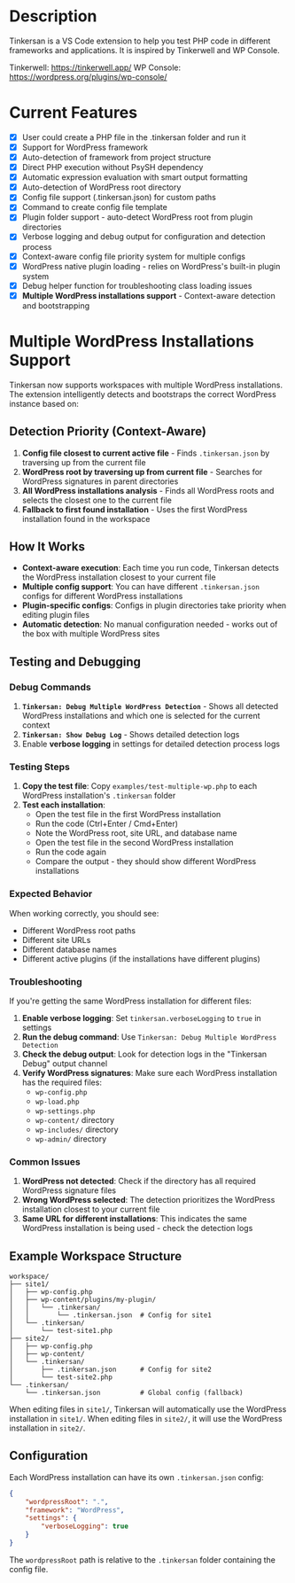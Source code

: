 # Description

Tinkersan is a VS Code extension to help you test PHP code in different frameworks and applications. It is inspired by Tinkerwell and WP Console.

Tinkerwell: https://tinkerwell.app/
WP Console: https://wordpress.org/plugins/wp-console/

# Current Features

- [x] User could create a PHP file in the .tinkersan folder and run it
- [x] Support for WordPress framework
- [x] Auto-detection of framework from project structure
- [x] Direct PHP execution without PsySH dependency
- [x] Automatic expression evaluation with smart output formatting
- [x] Auto-detection of WordPress root directory
- [x] Config file support (.tinkersan.json) for custom paths
- [x] Command to create config file template
- [x] Plugin folder support - auto-detect WordPress root from plugin directories
- [x] Verbose logging and debug output for configuration and detection process
- [x] Context-aware config file priority system for multiple configs
- [x] WordPress native plugin loading - relies on WordPress's built-in plugin system
- [x] Debug helper function for troubleshooting class loading issues
- [x] **Multiple WordPress installations support** - Context-aware detection and bootstrapping

# Multiple WordPress Installations Support

Tinkersan now supports workspaces with multiple WordPress installations. The extension intelligently detects and bootstraps the correct WordPress instance based on:

## Detection Priority (Context-Aware)

1. **Config file closest to current active file** - Finds `.tinkersan.json` by traversing up from the current file
2. **WordPress root by traversing up from current file** - Searches for WordPress signatures in parent directories
3. **All WordPress installations analysis** - Finds all WordPress roots and selects the closest one to the current file
4. **Fallback to first found installation** - Uses the first WordPress installation found in the workspace

## How It Works

- **Context-aware execution**: Each time you run code, Tinkersan detects the WordPress installation closest to your current file
- **Multiple config support**: You can have different `.tinkersan.json` configs for different WordPress installations
- **Plugin-specific configs**: Configs in plugin directories take priority when editing plugin files
- **Automatic detection**: No manual configuration needed - works out of the box with multiple WordPress sites

## Testing and Debugging

### Debug Commands

1. **`Tinkersan: Debug Multiple WordPress Detection`** - Shows all detected WordPress installations and which one is selected for the current context
2. **`Tinkersan: Show Debug Log`** - Shows detailed detection logs
3. Enable **verbose logging** in settings for detailed detection process logs

### Testing Steps

1. **Copy the test file**: Copy `examples/test-multiple-wp.php` to each WordPress installation's `.tinkersan` folder
2. **Test each installation**:
   - Open the test file in the first WordPress installation
   - Run the code (Ctrl+Enter / Cmd+Enter)
   - Note the WordPress root, site URL, and database name
   - Open the test file in the second WordPress installation
   - Run the code again
   - Compare the output - they should show different WordPress installations

### Expected Behavior

When working correctly, you should see:
- Different WordPress root paths
- Different site URLs
- Different database names
- Different active plugins (if the installations have different plugins)

### Troubleshooting

If you're getting the same WordPress installation for different files:

1. **Enable verbose logging**: Set `tinkersan.verboseLogging` to `true` in settings
2. **Run the debug command**: Use `Tinkersan: Debug Multiple WordPress Detection`
3. **Check the debug output**: Look for detection logs in the "Tinkersan Debug" output channel
4. **Verify WordPress signatures**: Make sure each WordPress installation has the required files:
   - `wp-config.php`
   - `wp-load.php`
   - `wp-settings.php`
   - `wp-content/` directory
   - `wp-includes/` directory
   - `wp-admin/` directory

### Common Issues

1. **WordPress not detected**: Check if the directory has all required WordPress signature files
2. **Wrong WordPress selected**: The detection prioritizes the WordPress installation closest to your current file
3. **Same URL for different installations**: This indicates the same WordPress installation is being used - check the detection logs

## Example Workspace Structure

```
workspace/
├── site1/
│   ├── wp-config.php
│   ├── wp-content/plugins/my-plugin/
│   │   └── .tinkersan/
│   │       └── .tinkersan.json  # Config for site1
│   └── .tinkersan/
│       └── test-site1.php
├── site2/
│   ├── wp-config.php
│   ├── wp-content/
│   └── .tinkersan/
│       ├── .tinkersan.json      # Config for site2
│       └── test-site2.php
└── .tinkersan/
    └── .tinkersan.json          # Global config (fallback)
```

When editing files in `site1/`, Tinkersan will automatically use the WordPress installation in `site1/`. When editing files in `site2/`, it will use the WordPress installation in `site2/`.

## Configuration

Each WordPress installation can have its own `.tinkersan.json` config:

```json
{
    "wordpressRoot": ".",
    "framework": "WordPress",
    "settings": {
        "verboseLogging": true
    }
}
```

The `wordpressRoot` path is relative to the `.tinkersan` folder containing the config file.